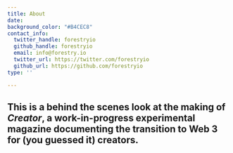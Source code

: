 ```yaml
---
title: About
date: 
background_color: "#B4CEC8"
contact_info:
  twitter_handle: forestryio
  github_handle: forestryio
  email: info@forestry.io
  twitter_url: https://twitter.com/forestryio
  github_url: https://github.com/forestryio
type: ''

---
```

## This is a behind the scenes look at the making of _Creator_, a work-in-progress experimental magazine documenting the transition to Web 3 for (you guessed it) creators.